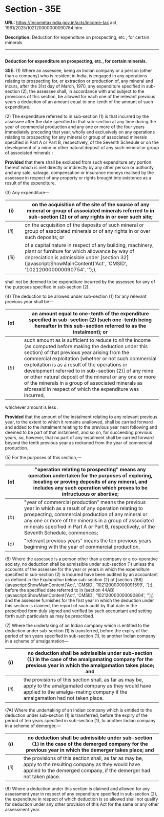 # Section - 35E

**URL:** https://incometaxindia.gov.in/acts/income-tax act, 1961/2025/102120000000090784.htm

**Description:** Deduction for expenditure on prospecting, etc , for certain minerals

---

****

**Deduction for expenditure on prospecting, etc., for certain minerals.**

**35E.** (1) Where an assessee, being an Indian company or a person (other than a company) who is resident in India, is engaged in any operations relating to prospecting for, or extraction or production of, any mineral and incurs, after the 31st day of March, 1970, any expenditure specified in sub-section (2), the assessee shall, in accordance with and subject to the provisions of this section, be allowed for each one of the relevant previous years a deduction of an amount equal to one-tenth of the amount of such expenditure.

(2) The expenditure referred to in sub-section (1) is that incurred by the assessee after the date specified in that sub-section at any time during the year of commercial production and any one or more of the four years immediately preceding that year, wholly and exclusively on any operations relating to prospecting for any mineral or group of associated minerals specified in Part A or Part B, respectively, of the Seventh Schedule or on the development of a mine or other natural deposit of any such mineral or group of associated minerals :

**Provided** that there shall be excluded from such expenditure any portion thereof which is met directly or indirectly by any other person or authority and any sale, salvage, compensation or insurance moneys realised by the assessee in respect of any property or rights brought into existence as a result of the expenditure.

(3) Any expenditure—

(_i_) |  |  on the acquisition of the site of the source of any mineral or group of associated minerals referred to in sub-section (2) or of any rights in or over such site;  
---|---|---  
(_ii_) |  |  on the acquisition of the deposits of such mineral or group of associated minerals or of any rights in or over such deposits; or  
(_iii_) |  |  of a capital nature in respect of any building, machinery, plant or furniture for which allowance by way of depreciation is admissible under [section 32](javascript:ShowMainContent\('Act', 'CMSID', '102120000000090754', ''\);),  
  
shall not be deemed to be expenditure incurred by the assessee for any of the purposes specified in sub-section (2).

(4) The deduction to be allowed under sub-section (1) for any relevant previous year shall be—

(_a_) |  |  an amount equal to one-tenth of the expenditure specified in sub-section (2) (such one-tenth being hereafter in this sub-section referred to as the instalment); or  
---|---|---  
(_b_) |  |  such amount as is sufficient to reduce to _nil_ the income (as computed before making the deduction under this section) of that previous year arising from the commercial exploitation [whether or not such commercial exploitation is as a result of the operations or development referred to in sub-section (2)] of any mine or other natural deposit of the mineral or any one or more of the minerals in a group of associated minerals as aforesaid in respect of which the expenditure was incurred,  
  
whichever amount is less :

**Provided** that the amount of the instalment relating to any relevant previous year, to the extent to which it remains unallowed, shall be carried forward and added to the instalment relating to the previous year next following and deemed to be part of that instalment, and so on, for succeeding previous years, so, however, that no part of any instalment shall be carried forward beyond the tenth previous year as reckoned from the year of commercial production.

(5) For the purposes of this section,—

(_a_) |  |  "operation relating to prospecting" means any operation undertaken for the purposes of exploring, locating or proving deposits of any mineral, and includes any such operation which proves to be infructuous or abortive;  
---|---|---  
(_b_) |  |  "year of commercial production" means the previous year in which as a result of any operation relating to prospecting, commercial production of any mineral or any one or more of the minerals in a group of associated minerals specified in Part A or Part B, respectively, of the Seventh Schedule, commences;  
(_c_) |  |  "relevant previous years" means the ten previous years beginning with the year of commercial production.  
  
(6) Where the assessee is a person other than a company or a co-operative society, no deduction shall be admissible under sub-section (1) unless the accounts of the assessee for the year or years in which the expenditure specified in sub-section (2) is incurred have been audited by an accountant as defined in the _Explanation_ below sub-section (2) of [section 288](javascript:ShowMainContent\('Act', 'CMSID', '102120000000091599', ''\);), before the specified date referred to in [section 44AB](javascript:ShowMainContent\('Act', 'CMSID', '102120000000090804', ''\);) and the assessee furnishes for the first year in which the deduction under this section is claimed, the report of such audit by that date in the prescribed form duly signed and verified by such accountant and setting forth such particulars as may be prescribed.

(7) Where the undertaking of an Indian company which is entitled to the deduction under sub-section (1) is transferred, before the expiry of the period of ten years specified in sub-section (1), to another Indian company in a scheme of amalgamation—

(_i_) |  |  no deduction shall be admissible under sub-section (1) in the case of the amalgamating company for the previous year in which the amalgamation takes place; and  
---|---|---  
(_ii_) |  |  the provisions of this section shall, as far as may be, apply to the amalgamated company as they would have applied to the amalga-mating company if the amalgamation had not taken place.  
  
(7A) Where the undertaking of an Indian company which is entitled to the deduction under sub-section (1) is transferred, before the expiry of the period of ten years specified in sub-section (1), to another Indian company in a scheme of demerger,—

(_i_) |  |  no deduction shall be admissible under sub-section (1) in the case of the demerged company for the previous year in which the demerger takes place; and  
---|---|---  
(_ii_) |  |  the provisions of this section shall, as far as may be, apply to the resulting company as they would have applied to the demerged company, if the demerger had not taken place.  
  
(8) Where a deduction under this section is claimed and allowed for any assessment year in respect of any expenditure specified in sub-section (2), the expenditure in respect of which deduction is so allowed shall not qualify for deduction under any other provision of this Act for the same or any other assessment year.